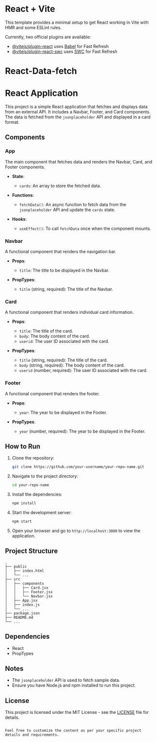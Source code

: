 # React + Vite

This template provides a minimal setup to get React working in Vite with HMR and some ESLint rules.

Currently, two official plugins are available:

- [@vitejs/plugin-react](https://github.com/vitejs/vite-plugin-react/blob/main/packages/plugin-react/README.md) uses [Babel](https://babeljs.io/) for Fast Refresh
- [@vitejs/plugin-react-swc](https://github.com/vitejs/vite-plugin-react-swc) uses [SWC](https://swc.rs/) for Fast Refresh
# React-Data-fetch



# React Application

This project is a simple React application that fetches and displays data from an external API. It includes a Navbar, Footer, and Card components. The data is fetched from the `jsonplaceholder` API and displayed in a card format.

## Components

### App

The main component that fetches data and renders the Navbar, Card, and Footer components.

- **State**:
  - `cards`: An array to store the fetched data.

- **Functions**:
  - `fetchData()`: An async function to fetch data from the `jsonplaceholder` API and update the `cards` state.

- **Hooks**:
  - `useEffect()`: To call `fetchData` once when the component mounts.

### Navbar

A functional component that renders the navigation bar.

- **Props**:
  - `title`: The title to be displayed in the Navbar.

- **PropTypes**:
  - `title` (string, required): The title of the Navbar.

### Card

A functional component that renders individual card information.

- **Props**:
  - `title`: The title of the card.
  - `body`: The body content of the card.
  - `userid`: The user ID associated with the card.

- **PropTypes**:
  - `title` (string, required): The title of the card.
  - `body` (string, required): The body content of the card.
  - `userid` (number, required): The user ID associated with the card.

### Footer

A functional component that renders the footer.

- **Props**:
  - `year`: The year to be displayed in the Footer.

- **PropTypes**:
  - `year` (number, required): The year to be displayed in the Footer.

## How to Run

1. Clone the repository:

   ```bash
   git clone https://github.com/your-username/your-repo-name.git
   ```

2. Navigate to the project directory:

   ```bash
   cd your-repo-name
   ```

3. Install the dependencies:

   ```bash
   npm install
   ```

4. Start the development server:

   ```bash
   npm start
   ```

5. Open your browser and go to `http://localhost:3000` to view the application.

## Project Structure

```plaintext
.
├── public
│   ├── index.html
│   └── ...
├── src
│   ├── components
│   │   ├── Card.jsx
│   │   ├── Footer.jsx
│   │   └── Navbar.jsx
│   ├── App.jsx
│   ├── index.js
│   └── ...
├── package.json
├── README.md
└── ...
```

## Dependencies

- React
- PropTypes

## Notes

- The `jsonplaceholder` API is used to fetch sample data.
- Ensure you have Node.js and npm installed to run this project.

## License

This project is licensed under the MIT License - see the [LICENSE](LICENSE) file for details.

```

Feel free to customize the content as per your specific project details and requirements.
